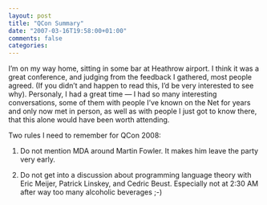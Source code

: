 ```yaml
---
layout: post
title: "QCon Summary"
date: "2007-03-16T19:58:00+01:00"
comments: false
categories: 
---
```


<p>I&#8217;m on my way home, sitting in some bar at Heathrow airport. I think it was a great conference, and judging from the feedback I gathered, most people agreed. (If you didn&#8217;t and happen to read this, I&#8217;d be very interested to see why). Personaly, I had a great time &#8212; I had so many interesting conversations, some of them with people I&#8217;ve known on the Net for years and only now met in person, as well as with people I just got to know there, that this alone would have been worth attending. </p>

<p>Two rules I need to remember for QCon 2008:</p>

<ol>
<li><p>Do not mention MDA around Martin Fowler. It makes him leave the party very early.</p></li>
<li><p>Do not get into a discussion about programming language theory with Eric Meijer, Patrick Linskey, and Cedric Beust. Especially not at 2:30 AM after way too many alcoholic beverages ;-)</p></li>
</ol>



